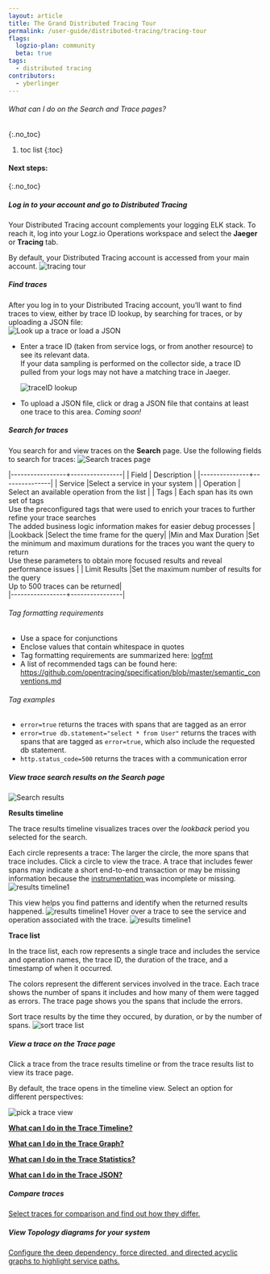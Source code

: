 ```yaml
---
layout: article
title: The Grand Distributed Tracing Tour
permalink: /user-guide/distributed-tracing/tracing-tour
flags:
  logzio-plan: community
  beta: true
tags:
  - distributed tracing
contributors:
  - yberlinger
---
```

###### What can I do on the Search and Trace pages?
{:.no_toc}

1. toc list
{:toc}

#### Next steps:
{:.no_toc}

<div class="tasklist">

##### Log in to your account and go to Distributed Tracing

Your Distributed Tracing account complements your logging ELK stack. To reach it, log into your Logz.io Operations workspace and select the **Jaeger** or **Tracing** tab.

By default, your Distributed Tracing account is accessed from your main account. 
![tracing tour](https://dytvr9ot2sszz.cloudfront.net/logz-docs/distributed-tracing/tracing_tour1a.png)

##### Find traces 
After you log in to your Distributed Tracing account, you’ll want to find traces to view, either by trace ID lookup, by searching for traces, or by uploading a JSON file:  
  ![Look up a trace or load a JSON](https://dytvr9ot2sszz.cloudfront.net/logz-docs/distributed-tracing/dist_trace-panel.png)

* Enter a trace ID (taken from service logs, or from another resource) to see its relevant data.  
  If your data sampling is performed on the collector side, a trace ID pulled from your logs may not have a matching trace in Jaeger.

  ![traceID lookup](https://dytvr9ot2sszz.cloudfront.net/logz-docs/distributed-tracing/traceid.png)

* To upload a JSON file, click or drag a JSON file that contains at least one trace to this area.  _Coming soon!_

##### Search for traces 
You search for and view traces on the **Search** page. 
Use the following fields to search for traces: 
![Search traces page](https://dytvr9ot2sszz.cloudfront.net/logz-docs/distributed-tracing/trace-search-fields1.png)


|-----------------+----------------|
| Field | Description  |
|---------------+---------------|
| Service   |Select a service in your system  |
| Operation | Select an available operation from the list        |
| Tags      | Each span has its own set of tags <br>Use the preconfigured tags that were used to enrich your traces to further refine your trace searches<br>The added business logic information makes for easier debug processes |
|Lookback                        |Select the time frame for the query|
|Min and Max Duration  |Set the minimum and maximum durations for the traces you want the query to      return<br> Use these parameters to obtain more focused results and reveal performance issues |
| Limit Results                  |Set the maximum number of results for the query <br>Up to 500 traces can be returned|      
|-----------------+----------------|

    
###### Tag formatting requirements
* Use a space for conjunctions 
* Enclose values that contain whitespace in quotes
* Tag formatting requirements are summarized here: [logfmt <i class="fas fa-external-link-alt"></i>](https://brandur.org/logfmt) 
* A list of recommended tags can be found here: [https://github.com/opentracing/specification/blob/master/semantic_conventions.md <i class="fas fa-external-link-alt"></i>](https://github.com/opentracing/specification/blob/master/semantic_conventions.md)

###### Tag examples

*  `error=true` returns the traces with spans that are tagged as an error
*  `error=true db.statement="select * from User"`  returns the traces with spans that are tagged as `error=true`, which also include the requested db statement.
*  `http.status_code=500` returns the traces with a communication error   

##### View trace search results on the Search page
![Search results](https://dytvr9ot2sszz.cloudfront.net/logz-docs/distributed-tracing/tracing_search-results.png)

**Results timeline**

The trace results timeline visualizes traces over the *lookback* period you selected for the search. 

Each circle represents a trace: The larger the circle, the more spans that trace includes. Click a circle to view the trace. A trace that includes fewer spans may indicate a short end-to-end transaction or may be missing information because the [instrumentation ](https://app.logz.io/#/distributed-tracing/tracing-instrumentation/) was incomplete or missing. 
![results timeline1](https://dytvr9ot2sszz.cloudfront.net/logz-docs/distributed-tracing/results-timeline1.png)

This view helps you find patterns and identify when the returned results happened.
![results timeline1](https://dytvr9ot2sszz.cloudfront.net/logz-docs/distributed-tracing/results-timeline2.png)
Hover over a trace to see the service and operation associated with the trace. 
![results timeline1](https://dytvr9ot2sszz.cloudfront.net/logz-docs/distributed-tracing/results-timeline3.png)

**Trace list**

In the trace list, each row represents a single trace and includes the service and operation names, the trace ID, the duration of the trace, and a timestamp of when it occurred.

The colors represent the different services involved in the trace. Each trace shows the number of spans it includes and how many of them were tagged as errors. The trace page shows you the spans that include the errors.

Sort trace results by the time they occured, by duration, or by the number of spans. 
![sort trace list](https://dytvr9ot2sszz.cloudfront.net/logz-docs/distributed-tracing/dist_trace-sort_traces.png)

##### View a trace on the Trace page
Click a trace from the trace results timeline or from the trace results list to view its trace page. 

By default, the trace opens in the timeline view. Select an option for different perspectives: 

![pick a trace view](https://dytvr9ot2sszz.cloudfront.net/logz-docs/distributed-tracing/trace_view_pick-context.png)

**[What can I do in the Trace Timeline?](/user-guide/distributed-tracing/trace-timeline)**

**[What can I do in the Trace Graph?](/user-guide/distributed-tracing/trace-graph)**

**[What can I do in the Trace Statistics?](/user-guide/distributed-tracing/trace-statistics)**

**[What can I do in the Trace JSON?](/user-guide/distributed-tracing/trace-json)**

##### Compare traces
[Select traces for comparison and find out how they differ.](/user-guide/distributed-tracing/compare-traces)

##### View Topology diagrams for your system
[Configure the deep dependency, force directed, and directed acyclic graphs to highlight service paths.](/user-guide/distributed-tracing/compare-traces)
